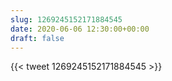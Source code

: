 ```yaml
---
slug: 1269245152171884545
date: 2020-06-06 12:30:00+00:00
draft: false
---
```


{{< tweet 1269245152171884545 >}}

